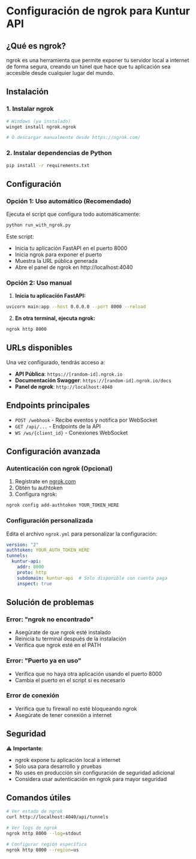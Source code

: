 # Configuración de ngrok para Kuntur API

## ¿Qué es ngrok?

ngrok es una herramienta que permite exponer tu servidor local a internet de forma segura, creando un túnel que hace que tu aplicación sea accesible desde cualquier lugar del mundo.

## Instalación

### 1. Instalar ngrok
```bash
# Windows (ya instalado)
winget install ngrok.ngrok

# O descargar manualmente desde https://ngrok.com/
```

### 2. Instalar dependencias de Python
```bash
pip install -r requirements.txt
```

## Configuración

### Opción 1: Uso automático (Recomendado)

Ejecuta el script que configura todo automáticamente:

```bash
python run_with_ngrok.py
```

Este script:
- Inicia tu aplicación FastAPI en el puerto 8000
- Inicia ngrok para exponer el puerto
- Muestra la URL pública generada
- Abre el panel de ngrok en http://localhost:4040

### Opción 2: Uso manual

1. **Inicia tu aplicación FastAPI:**
```bash
uvicorn main:app --host 0.0.0.0 --port 8000 --reload
```

2. **En otra terminal, ejecuta ngrok:**
```bash
ngrok http 8000
```

## URLs disponibles

Una vez configurado, tendrás acceso a:

- **API Pública**: `https://[random-id].ngrok.io`
- **Documentación Swagger**: `https://[random-id].ngrok.io/docs`
- **Panel de ngrok**: `http://localhost:4040`

## Endpoints principales

- `POST /webhook` - Recibe eventos y notifica por WebSocket
- `GET /api/...` - Endpoints de la API
- `WS /ws/{client_id}` - Conexiones WebSocket

## Configuración avanzada

### Autenticación con ngrok (Opcional)

1. Regístrate en [ngrok.com](https://ngrok.com/)
2. Obtén tu authtoken
3. Configura ngrok:
```bash
ngrok config add-authtoken YOUR_TOKEN_HERE
```

### Configuración personalizada

Edita el archivo `ngrok.yml` para personalizar la configuración:

```yaml
version: "2"
authtoken: YOUR_AUTH_TOKEN_HERE
tunnels:
  kuntur-api:
    addr: 8000
    proto: http
    subdomain: kuntur-api  # Solo disponible con cuenta paga
    inspect: true
```

## Solución de problemas

### Error: "ngrok no encontrado"
- Asegúrate de que ngrok esté instalado
- Reinicia tu terminal después de la instalación
- Verifica que ngrok esté en el PATH

### Error: "Puerto ya en uso"
- Verifica que no haya otra aplicación usando el puerto 8000
- Cambia el puerto en el script si es necesario

### Error de conexión
- Verifica que tu firewall no esté bloqueando ngrok
- Asegúrate de tener conexión a internet

## Seguridad

⚠️ **Importante**: 
- ngrok expone tu aplicación local a internet
- Solo usa para desarrollo y pruebas
- No uses en producción sin configuración de seguridad adicional
- Considera usar autenticación en ngrok para mayor seguridad

## Comandos útiles

```bash
# Ver estado de ngrok
curl http://localhost:4040/api/tunnels

# Ver logs de ngrok
ngrok http 8000 --log=stdout

# Configurar región específica
ngrok http 8000 --region=us
``` 